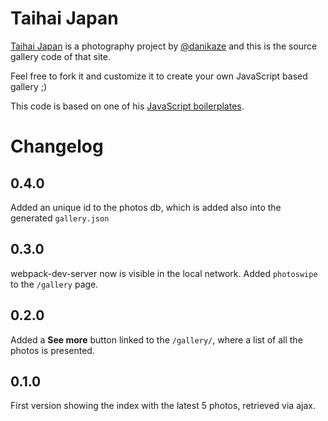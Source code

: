 # Taihai Japan

[Taihai Japan](https://taihaijapan.com) is a photography project by [@danikaze](https://twitter.com/danikaze) and this is the source gallery code of that site.

Feel free to fork it and customize it to create your own JavaScript based gallery ;)

This code is based on one of his [JavaScript boilerplates](https://github.com/danikaze/boilerplate-webpack-babel).

# Changelog

## 0.4.0
Added an unique id to the photos db, which is added also into the generated `gallery.json`

## 0.3.0
webpack-dev-server now is visible in the local network.
Added `photoswipe` to the `/gallery` page.

## 0.2.0
Added a **See more** button linked to the `/gallery/`, where a list of all the photos is presented.

## 0.1.0
First version showing the index with the latest 5 photos, retrieved via ajax.
